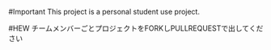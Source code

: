 #Important
This project is a personal student use project.

#HEW
チームメンバーごとプロジェクトをFORKしPULLREQUESTで出してください
